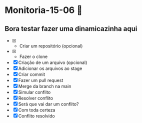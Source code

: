 # Monitoria-15-06 :rocket:

## Bora testar fazer uma dinamicazinha aqui


- [x] - Criar um repositório (opcional)
- [x] - Fazer o clone
- [x] Criação de um arquivo (opcional)
- [x] Adicionar os arquivos ao stage
- [x] Criar commit
- [x] Fazer um pull request
- [x] Merge da branch na main
- [x] Simular conflito
- [x] Resolver conflito
- [x] Será que vai dar um conflito?
- [x] Com toda certeza
- [x] Conflito resolvido
